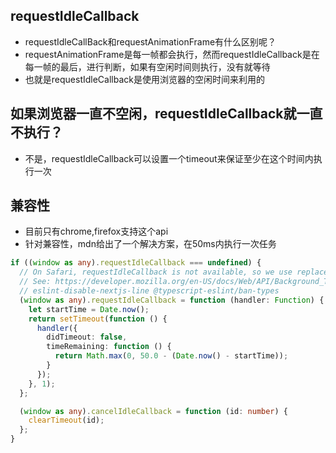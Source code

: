 ## requestIdleCallback
* requestIdleCallBack和requestAnimationFrame有什么区别呢？
* requestAnimationFrame是每一帧都会执行，然而requestIdleCallback是在每一帧的最后，进行判断，如果有空闲时间则执行，没有就等待
* 也就是requestIdleCallback是使用浏览器的空闲时间来利用的

## 如果浏览器一直不空闲，requestIdleCallback就一直不执行？
* 不是，requestIdleCallback可以设置一个timeout来保证至少在这个时间内执行一次


## 兼容性
* 目前只有chrome,firefox支持这个api
* 针对兼容性，mdn给出了一个解决方案，在50ms内执行一次任务
```ts
if ((window as any).requestIdleCallback === undefined) {
  // On Safari, requestIdleCallback is not available, so we use replacement functions for `idleCallbacks`
  // See: https://developer.mozilla.org/en-US/docs/Web/API/Background_Tasks_API#falling_back_to_settimeout
  // eslint-disable-nextjs-line @typescript-eslint/ban-types
  (window as any).requestIdleCallback = function (handler: Function) {
    let startTime = Date.now();
    return setTimeout(function () {
      handler({
        didTimeout: false,
        timeRemaining: function () {
          return Math.max(0, 50.0 - (Date.now() - startTime));
        }
      });
    }, 1);
  };

  (window as any).cancelIdleCallback = function (id: number) {
    clearTimeout(id);
  };
}
```
